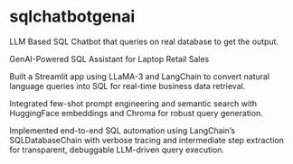 # sqlchatbotgenai
LLM Based SQL Chatbot that queries on real database to get the output.

GenAI-Powered SQL Assistant for Laptop Retail Sales

Built a Streamlit app using LLaMA-3 and LangChain to convert natural language queries into SQL for real-time business data retrieval.

Integrated few-shot prompt engineering and semantic search with HuggingFace embeddings and Chroma for robust query generation.

Implemented end-to-end SQL automation using LangChain’s SQLDatabaseChain with verbose tracing and intermediate step extraction for transparent, debuggable LLM-driven query execution.

